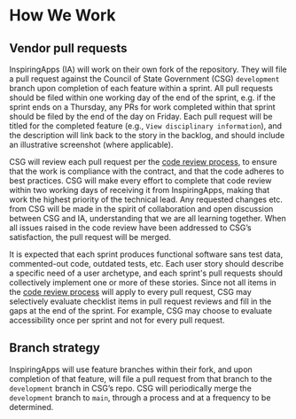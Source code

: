 # How We Work

## Vendor pull requests

InspiringApps (IA) will work on their own fork of the repository. They will file a pull request against the Council of State Government (CSG) `development` branch upon completion of each feature within a sprint. All pull requests should be filed within one working day of the end of the sprint, e.g. if the sprint ends on a Thursday, any PRs for work completed within that sprint should be filed by the end of the day on Friday. Each pull request will be titled for the completed feature (e.g., `View disciplinary information`), and the description will link back to the story in the backlog, and should include an illustrative screenshot (where applicable).

CSG will review each pull request per the [code review process](CODE_REVIEW.md), to ensure that the work is compliance with the contract, and that the code adheres to best practices. CSG will make every effort to complete that code review within two working days of receiving it from InspiringApps, making that work the highest priority of the technical lead. Any requested changes etc. from CSG will be made in the spirit of collaboration and open discussion between CSG and IA, understanding that we are all learning together. When all issues raised in the code review have been addressed to CSG’s satisfaction, the pull request will be merged.

It is expected that each sprint produces functional software sans test data, commented-out code, outdated tests, etc. Each user story should describe a specific need of a user archetype, and each sprint's pull requests should collectively implement one or more of these stories. Since not all items in the [code review process](CODE_REVIEW.md) will apply to every pull request, CSG may selectively evaluate checklist items in pull request reviews and fill in the gaps at the end of the sprint. For example, CSG may choose to evaluate accessibility once per sprint and not for every pull request.

## Branch strategy

InspiringApps will use feature branches within their fork, and upon completion of that feature, will file a pull request from that branch to the `development` branch in CSG’s repo. CSG will periodically merge the `development` branch to `main`, through a process and at a frequency to be determined.
